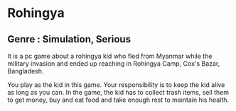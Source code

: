 # Rohingya
## Genre : Simulation, Serious

It is a pc game about a rohingya kid who fled from Myanmar while the military invasion and ended up reaching in Rohingya Camp, Cox's Bazar, Bangladesh. 

You play as the kid in this game. Your responsibility is to keep the kid alive as long as you can. In the game, the kid has to collect trash items, sell them to get money, buy and eat food and take enough rest to maintain his health. 
